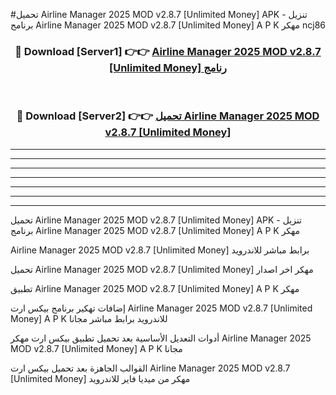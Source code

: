 #تحميل Airline Manager 2025 MOD v2.8.7 [Unlimited Money]  APK - تنزيل برنامج Airline Manager 2025 MOD v2.8.7 [Unlimited Money]  A P K مهكر ncj86 



<div align="center">
<h3>🔴 Download [Server1] 👉👉 <a href="https://apkdownload10.web.app/?title=Airline Manager 2025 MOD v2.8.7 [Unlimited Money] ">Airline Manager 2025 MOD v2.8.7 [Unlimited Money]  رنامج</a></h3><br>

<h3>🔴 Download [Server2] 👉👉 <a href="https://apkdownload10.web.app/?title=Airline Manager 2025 MOD v2.8.7 [Unlimited Money] ">تحميل Airline Manager 2025 MOD v2.8.7 [Unlimited Money]  </a></h3>
</div>


----------------------------------------------------------

----------------------------------------------------------

----------------------------------------------------------

----------------------------------------------------------

----------------------------------------------------------

----------------------------------------------------------

----------------------------------------------------------

تحميل Airline Manager 2025 MOD v2.8.7 [Unlimited Money]  APK - تنزيل برنامج Airline Manager 2025 MOD v2.8.7 [Unlimited Money]  A P K مهكر

Airline Manager 2025 MOD v2.8.7 [Unlimited Money]  برابط مباشر للاندرويد

تحميل Airline Manager 2025 MOD v2.8.7 [Unlimited Money]  مهكر اخر اصدار

تطبيق Airline Manager 2025 MOD v2.8.7 [Unlimited Money]  A P K مهكر

إضافات تهكير برنامج بيكس ارت Airline Manager 2025 MOD v2.8.7 [Unlimited Money]  A P K للاندرويد برابط مباشر مجانا

أدوات التعديل الأساسية بعد تحميل تطبيق بيكس ارت مهكر Airline Manager 2025 MOD v2.8.7 [Unlimited Money]  A P K مجانا

القوالب الجاهزة بعد تحميل بيكس ارت Airline Manager 2025 MOD v2.8.7 [Unlimited Money]  مهكر من ميديا فاير للاندرويد


